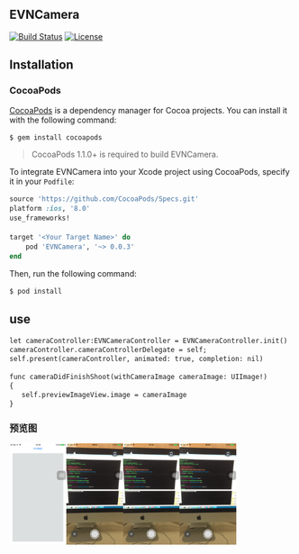 ## EVNCamera

[![Build Status](https://travis-ci.org/zonghongyan/EVNCamera.svg?branch=master)](https://travis-ci.org/zonghongyan/EVNTouchIDDemo)
[![License](https://img.shields.io/github/license/zonghongyan/EVNCamera.svg?style=flat)](https://github.com/zonghongyan/EVNCamera/blob/master/LICENSE)

## Installation

### CocoaPods

[CocoaPods](http://cocoapods.org) is a dependency manager for Cocoa projects. You can install it with the following command:

```bash
$ gem install cocoapods
```

> CocoaPods 1.1.0+ is required to build EVNCamera.

To integrate EVNCamera into your Xcode project using CocoaPods, specify it in your `Podfile`:

```ruby
source 'https://github.com/CocoaPods/Specs.git'
platform :ios, '8.0'
use_frameworks!

target '<Your Target Name>' do
    pod 'EVNCamera', '~> 0.0.3'
end
```

Then, run the following command:

```bash
$ pod install
```
## use
```
let cameraController:EVNCameraController = EVNCameraController.init()
cameraController.cameraControllerDelegate = self;
self.present(cameraController, animated: true, completion: nil)
        
func cameraDidFinishShoot(withCameraImage cameraImage: UIImage!)
{
   self.previewImageView.image = cameraImage
}
```
### 预览图

<img src="/EVNCameraDemo/ShotImages/Screen Shot 2017-06-09 at 10.54.34.png" width="20%" height="20%" alt="Show the figure" ><img src="/EVNCameraDemo/ShotImages/Screen Shot 2017-06-09 at 10.55.46.png" width="20%" height="20%" alt="Show the figure" ><img src="/EVNCameraDemo/ShotImages/Screen Shot 2017-06-09 at 10.55.46.png" width="20%" height="20%" alt="Show the figure" ><img src="/EVNCameraDemo/ShotImages/Screen Shot 2017-06-09 at 10.55.46.png" width="20%" height="20%" alt="Show the figure" >
